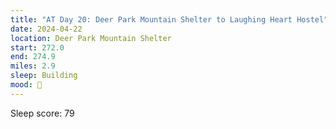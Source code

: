 ```yaml
---
title: "AT Day 20: Deer Park Mountain Shelter to Laughing Heart Hostel"
date: 2024-04-22
location: Deer Park Mountain Shelter
start: 272.0
end: 274.9
miles: 2.9
sleep: Building
mood: 🙂
---
```

Sleep score: 79